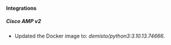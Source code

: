 #### Integrations
##### Cisco AMP v2
- Updated the Docker image to: *demisto/python3:3.10.13.74666*.
